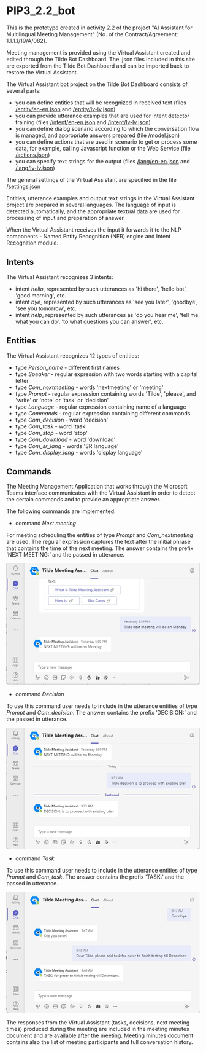 # PIP3_2.2_bot
This is the prototype created in activity 2.2 of the project "AI Assistant for Multilingual Meeting Management" (No. of the Contract/Agreement: 1.1.1.1/19/A/082).

Meeting management is provided using the Virtual Assistant created and edited through the Tilde Bot Dashboard. The .json files included in this site are exported from the Tilde Bot Dashboard and can be imported back to restore the Virtual Assistant.

The Virtual Assistant bot project on the Tilde Bot Dashboard consists of several parts:

- you can define entities that will be recognized in received text (files [/entity/en-en.json](/entity/en-en.json) and [/entity/lv-lv.json](/entity/lv-lv.json))
- you can provide utterance examples that are used for intent detector training (files [/intent/en-en.json](/intent/en-en.json) and [/intent/lv-lv.json](/intent/lv-lv.json))
- you can define dialog scenario according to which the conversation flow is managed, and appropriate answers prepared (file [/model.json](/model.json))
- you can define actions that are used in scenario to get or process some data, for example, calling Javascript function or the Web Service  (file [/actions.json](/actions.json))
- you can specify text strings for the output (files [/lang/en-en.json](/lang/en-en.json) and [/lang/lv-lv.json](/lang/lv-lv.json))

The general settings of the Virtual Assistant are specified in the file [/settings.json](/settings.json)

Entities, utterance examples and output text strings in the Virtual Assistant project are prepared in several languages. The language of input is detected automatically, and the appropriate textual data are used for processing of input and preparation of answer.

When the Virtual Assistant receives the input it forwards it to the NLP components - Named Entity Recognition (NER) engine and Intent Recognition module.

## Intents

The Virtual Assistant recognizes 3 intents:

- intent *hello*, represented by such utterances as 'hi there', 'hello bot', 'good morning', etc.
- intent *bye*, represented by such utterances as 'see you later', 'goodbye', 'see you tomorrow', etc.
- intent *help*, represented by such utterances as 'do you hear me', 'tell me what you can do', 'to what questions you can answer', etc.

## Entities

The Virtual Assistant recognizes 12 types of entities:

- type *Person_name* - different first names
- type *Speaker* - regular expression with two words starting with a capital letter
- type *Com_nextmeeting* - words 'nextmeeting' or 'meeting'
- type *Prompt* - regular expression containing words 'Tilde', 'please', and 'write' or 'note' or 'task' or 'decision'
- type *Language* - regular expression containing name of a language
- type *Commands* - regular expression containing different commands
- type *Com_decision* - word 'decision'
- type *Com_task* - word 'task'
- type *Com_stop* - word 'stop'
- type *Com_download* - word 'download'
- type *Com_sr_lang* - words 'SR language'
- type *Com_display_lang* - words 'display language'

## Commands

The Meeting Management Application that works through the Microsoft Teams interface communicates with the Virtual Assistant in order to detect the certain commands and to provide an appropriate answer.

The following commands are implemented:

- command *Next meeting*

For meeting scheduling the entities of type *Prompt* and *Com_nextmeeting* are used. The regular expression captures the text after the initial phrase that contains the time of the next meeting. The answer contains the prefix ‘NEXT MEETING:’ and the passed in utterance.

![/nextmeeting.jpg](/nextmeeting.jpg)

- command *Decision*

To use this command user needs to include in the utterance entities of type *Prompt* and *Com_decision*. The answer contains the prefix ‘DECISION:’ and the passed in utterance.

![/decision.jpg](/decision.jpg)

- command *Task*

To use this command user needs to include in the utterance entities of type *Prompt* and *Com_task*. The answer contains the prefix ‘TASK:’ and the passed in utterance.

![/task.jpg](/task.jpg)

The responses from the Virtual Assistant (tasks, decisions, next meeting times) produced during the meeting are included in the meeting minutes document and are available after the meeting. Meeting minutes document contains also the list of meeting participants and full conversation history.
